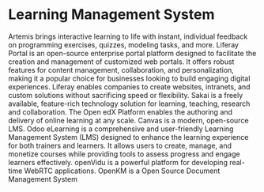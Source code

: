 # Learning Management System

Artemis brings interactive learning to life with instant, individual feedback on programming exercises, quizzes, modeling tasks, and more. Liferay Portal is an open-source enterprise portal platform designed to facilitate the creation and management of customized web portals. It offers robust features for content management, collaboration, and personalization, making it a popular choice for businesses looking to build engaging digital experiences. Liferay enables companies to create websites, intranets, and custom solutions without sacrificing speed or flexibility. Sakai is a freely available, feature-rich technology solution for learning, teaching, research and collaboration. The Open edX Platform enables the authoring and delivery of online learning at any scale. Canvas is a modern, open-source LMS. Odoo eLearning is a comprehensive and user-friendly Learning Management System (LMS) designed to enhance the learning experience for both trainers and learners. It allows users to create, manage, and monetize courses while providing tools to assess progress and engage learners effectively. openVidu is a powerful platform for developing real-time WebRTC applications. OpenKM is a Open Source Document Management System